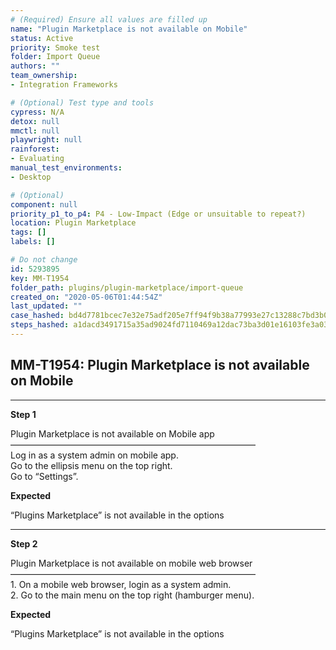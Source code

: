```yaml
---
# (Required) Ensure all values are filled up
name: "Plugin Marketplace is not available on Mobile"
status: Active
priority: Smoke test
folder: Import Queue
authors: ""
team_ownership: 
- Integration Frameworks

# (Optional) Test type and tools
cypress: N/A
detox: null
mmctl: null
playwright: null
rainforest: 
- Evaluating
manual_test_environments: 
- Desktop

# (Optional)
component: null
priority_p1_to_p4: P4 - Low-Impact (Edge or unsuitable to repeat?)
location: Plugin Marketplace
tags: []
labels: []

# Do not change
id: 5293895
key: MM-T1954
folder_path: plugins/plugin-marketplace/import-queue
created_on: "2020-05-06T01:44:54Z"
last_updated: ""
case_hashed: bd4d7781bcec7e32e75adf205e7ff94f9b38a77993e27c13288c7bd3b00b4093e8f14f8fd3d43c43e6f90fd4329448d6
steps_hashed: a1dacd3491715a35ad9024fd7110469a12dac73ba3d01e16103fe3a030eb422418a2a8c678541c51ebfe82007eaf65b4
---
```


## MM-T1954: Plugin Marketplace is not available on Mobile

---

**Step 1**

Plugin Marketplace is not available on Mobile app\
————————————————————————————\
Log in as a system admin on mobile app.\
Go to the ellipsis menu on the top right.\
Go to “Settings”.

**Expected**

“Plugins Marketplace” is not available in the options

---

**Step 2**

Plugin Marketplace is not available on mobile web browser\
————————————————————————————\
1\. On a mobile web browser, login as a system admin.\
2\. Go to the main menu on the top right (hamburger menu).

**Expected**

“Plugins Marketplace” is not available in the options
